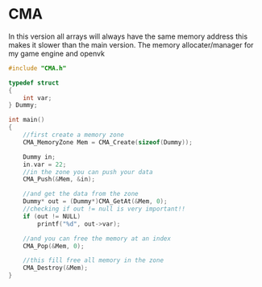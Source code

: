 # CMA
In this version all arrays will always have the same memory address
this makes it slower than the main version.
The memory allocater/manager for my game engine and openvk

```C
#include "CMA.h"

typedef struct
{
    int var;
} Dummy;

int main()
{
    //first create a memory zone
    CMA_MemoryZone Mem = CMA_Create(sizeof(Dummy));

    Dummy in;
    in.var = 22;
    //in the zone you can push your data
    CMA_Push(&Mem, &in);

    //and get the data from the zone
    Dummy* out = (Dummy*)CMA_GetAt(&Mem, 0);
    //checking if out != null is very important!!
    if (out != NULL)
        printf("%d", out->var);

    //and you can free the memory at an index
    CMA_Pop(&Mem, 0);

    //this fill free all memory in the zone
    CMA_Destroy(&Mem);
}
```

